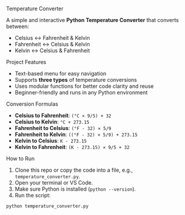  Temperature Converter

A simple and interactive **Python Temperature Converter** that converts between:
- Celsius ↔ Fahrenheit & Kelvin
- Fahrenheit ↔ Celsius & Kelvin
- Kelvin ↔ Celsius & Fahrenheit

 Project Features

- Text-based menu for easy navigation
- Supports **three types** of temperature conversions
- Uses modular functions for better code clarity and reuse
- Beginner-friendly and runs in any Python environment

 Conversion Formulas

- **Celsius to Fahrenheit**: `(°C × 9/5) + 32`
- **Celsius to Kelvin**: `°C + 273.15`
- **Fahrenheit to Celsius**: `(°F - 32) × 5/9`
- **Fahrenheit to Kelvin**: `((°F - 32) × 5/9) + 273.15`
- **Kelvin to Celsius**: `K - 273.15`
- **Kelvin to Fahrenheit**: `(K - 273.15) × 9/5 + 32`

 How to Run

1. Clone this repo or copy the code into a file, e.g., `temperature_converter.py`.
2. Open your terminal or VS Code.
3. Make sure Python is installed (`python --version`).
4. Run the script:

```bash
python temperature_converter.py
